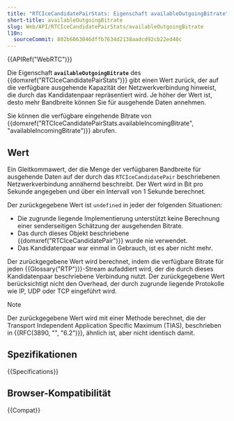 ```yaml
---
title: "RTCIceCandidatePairStats: Eigenschaft availableOutgoingBitrate"
short-title: availableOutgoingBitrate
slug: Web/API/RTCIceCandidatePairStats/availableOutgoingBitrate
l10n:
  sourceCommit: 802b6063046dffb7634d2138aadcd92cb22ed40c
---
```


{{APIRef("WebRTC")}}

Die Eigenschaft **`availableOutgoingBitrate`** des {{domxref("RTCIceCandidatePairStats")}} gibt einen Wert zurück, der auf die verfügbare ausgehende Kapazität der Netzwerkverbindung hinweist, die durch das Kandidatenpaar repräsentiert wird. Je höher der Wert ist, desto mehr Bandbreite können Sie für ausgehende Daten annehmen.

Sie können die verfügbare eingehende Bitrate von {{domxref("RTCIceCandidatePairStats.availableIncomingBitrate", "availableIncomingBitrate")}} abrufen.

## Wert

Ein Gleitkommawert, der die Menge der verfügbaren Bandbreite für ausgehende Daten auf der durch das `RTCIceCandidatePair` beschriebenen Netzwerkverbindung annähernd beschreibt. Der Wert wird in Bit pro Sekunde angegeben und über ein Intervall von 1 Sekunde berechnet.

Der zurückgegebene Wert ist `undefined` in jeder der folgenden Situationen:

- Die zugrunde liegende Implementierung unterstützt keine Berechnung einer senderseitigen Schätzung der ausgehenden Bitrate.
- Das durch dieses Objekt beschriebene {{domxref("RTCIceCandidatePair")}} wurde nie verwendet.
- Das Kandidatenpaar war einmal in Gebrauch, ist es aber nicht mehr.

Der zurückgegebene Wert wird berechnet, indem die verfügbare Bitrate für jeden {{Glossary("RTP")}}-Stream aufaddiert wird, der die durch dieses Kandidatenpaar beschriebene Verbindung nutzt. Der zurückgegebene Wert berücksichtigt nicht den Overhead, der durch zugrunde liegende Protokolle wie IP, UDP oder TCP eingeführt wird.

> [!NOTE]
> Der zurückgegebene Wert wird mit einer Methode berechnet, die der Transport Independent Application Specific Maximum (TIAS), beschrieben in {{RFC(3890, "", "6.2")}}, ähnlich ist, aber nicht identisch damit.

## Spezifikationen

{{Specifications}}

## Browser-Kompatibilität

{{Compat}}
